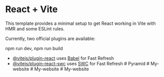 # React + Vite

This template provides a minimal setup to get React working in Vite with HMR and some ESLint rules.

Currently, two official plugins are available:

npm run dev,
npm run build

- [@vitejs/plugin-react](https://github.com/vitejs/vite-plugin-react/blob/main/packages/plugin-react/README.md) uses [Babel](https://babeljs.io/) for Fast Refresh
- [@vitejs/plugin-react-swc](https://github.com/vitejs/vite-plugin-react-swc) uses [SWC](https://swc.rs/) for Fast Refresh
#   P y r a m i d  
 #   M y - w e b s i t e  
 #   M y - w e b s i t e  
 #   M y - w e b s i t e  
 